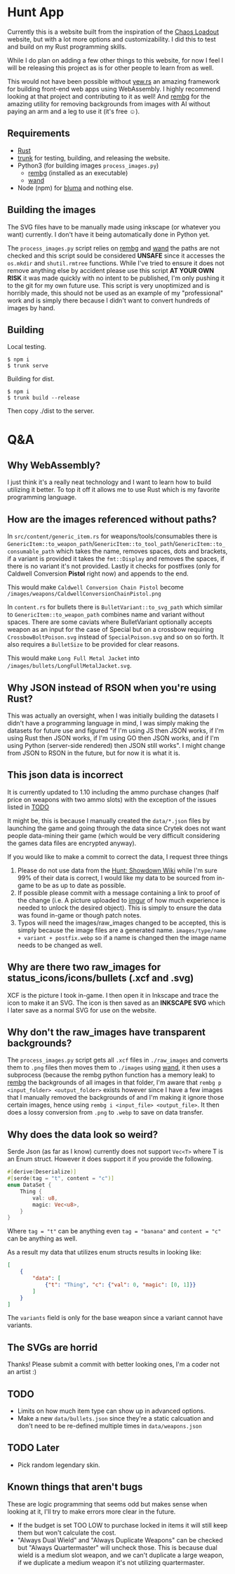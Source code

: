 # Hunt App
Currently this is a website built from the inspiration of the [Chaos Loadout](https://richardcqc.com/chaos-loadout.html) website, but with a lot more options and customizability. I did this to test and build on my Rust programming skills.


While I do plan on adding a few other things to this website, for now I feel I will be releasing this project as is for other people to learn from as well.


This would not have been possible without [yew.rs](https://yew.rs/) an amazing framework for building front-end web apps using WebAssembly. I highly recommend looking at that project and contributing to it as well! And [rembg](https://github.com/danielgatis/rembg) for the amazing utility for removing backgrounds from images with AI without paying an arm and a leg to use it (it's free ☺).

## Requirements
- [Rust](https://www.rust-lang.org/)
- [trunk](https://trunkrs.dev/) for testing, building, and releasing the website.
- Python3 (for building images `process_images.py`)
	- [rembg](https://github.com/danielgatis/rembg) (installed as an executable)
	- [wand](https://github.com/emcconville/wand)
- Node (npm) for [bluma](https://bulma.io/) and nothing else.

## Building the images
The SVG files have to be manually made using inkscape (or whatever you want) currently. I don't have it being automatically done in Python yet.


The `process_images.py` script relies on [rembg](https://github.com/danielgatis/rembg) and [wand](https://github.com/emcconville/wand) the paths are not checked and this script sould be considered **UNSAFE** since it accesses the `os.mkdir` and `shutil.rmtree` functions. While I've tried to ensure it does not remove anything else by accident please use this script **AT YOUR OWN RISK** it was made quickly with no intent to be published, I'm only pushing it to the git for my own future use. This script is very unoptimized and is horribly made, this should not be used as an example of my "professional" work and is simply there because I didn't want to convert hundreds of images by hand.

## Building
Local testing.
```
$ npm i
$ trunk serve
```
Building for dist.
```
$ npm i
$ trunk build --release
```
Then copy ./dist to the server.

# Q&A

## Why WebAssembly?
I just think it's a really neat technology and I want to learn how to build utilizing it better. To top it off it allows me to use Rust which is my favorite programming language.

## How are the images referenced without paths?
In `src/content/generic_item.rs` for weapons/tools/consumables there is `GenericItem::to_weapon_path`/`GenericItem::to_tool_path`/`GenericItem::to_consumable_path` which takes the name, removes spaces, dots and brackets, if a variant is provided it takes the `fmt::Display` and removes the spaces, if there is no variant it's not provided. Lastly it checks for postfixes (only for Caldwell Conversion **Pistol** right now) and appends to the end.


This would make `Caldwell Conversion Chain Pistol` become `/images/weapons/CaldwellConversionChainPistol.png`


In `content.rs` for bullets there is `BulletVariant::to_svg_path` which similar to `GenericItem::to_weapon_path` combines name and variant without spaces. There are some caviats where BulletVariant optionally accepts weapon as an input for the case of Special but on a crossbow requiring `CrossbowBoltPoison.svg` instead of `SpecialPoison.svg` and so on so forth. It also requires a `BulletSize` to be provided for clear reasons.


This would make `Long Full Metal Jacket` into `/images/bullets/LongFullMetalJacket.svg`.

## Why JSON instead of RSON when you're using Rust?
This was actually an oversight, when I was initially building the datasets I didn't have a programming language in mind, I was simply making the datasets for future use and figured "if I'm using JS then JSON works, if I'm using Rust then JSON works, if I'm using GO then JSON works, and if I'm using Python (server-side rendered) then JSON still works". I might change from JSON to RSON in the future, but for now it is what it is.

## This json data is incorrect
It is currently updated to 1.10 including the ammo purchase changes (half price on weapons with two ammo slots) with the exception of the issues listed in [TODO](#todo)


It might be, this is because I manually created the `data/*.json` files by launching the game and going through the data since Crytek does not want people data-mining their game (which would be very difficult considering the games data files are encrypted anyway).


If you would like to make a commit to correct the data, I request three things
1. Please do not use data from the [Hunt: Showdown Wiki](https://huntshowdown.fandom.com/wiki/Hunt:_Showdown_Wiki) while I'm sure 99% of their data is correct, I would like my data to be sourced from in-game to be as up to date as possible.
2. If possible please commit with a message containing a link to proof of the change (i.e. A picture uploaded to [imgur](https://imgur.com/) of how much experience is needed to unlock the desired object). This is simply to ensure the data was found in-game or though patch notes.
3. Typos will need the images/raw_images changed to be accepted, this is simply because the image files are a generated name. `images/type/name + variant + postfix.webp` so if a name is changed then the image name needs to be changed as well.

## Why are there two raw_images for status_icons/icons/bullets (.xcf and .svg)
XCF is the picture I took in-game. I then open it in Inkscape and trace the icon to make it an SVG. The icon is then saved as an **INKSCAPE SVG** which I later save as a normal SVG for use on the website.

## Why don't the raw_images have transparent backgrounds?
The `process_images.py` script gets all `.xcf` files in `./raw_images` and converts them to `.png` files then moves them to `./images` using [wand](https://github.com/emcconville/wand), it then uses a subprocess (because the rembg python function has a memory leak) to [rembg](https://github.com/danielgatis/rembg) the backgrounds of all images in that folder, I'm aware that `rembg p <input_folder> <output_folder>` exists however since I have a few images that I manually removed the backgrounds of and I'm making it ignore those certain images, hence using `rembg i <input_file> <output_file>`. It then does a lossy conversion from `.png` to `.webp` to save on data transfer.

## Why does the data look so weird?
Serde Json (as far as I know) currently does not support `Vec<T>` where T is an Enum struct. However it does support it if you provide the following.
```rust
#[derive(Deserialize)]
#[serde(tag = "t", content = "c")]
enum DataSet {
	Thing {
		val: u8,
		magic: Vec<u8>,
	}
}
```
Where `tag = "t"` can be anything even `tag = "banana"` and `content = "c"` can be anything as well.


As a result my data that utilizes enum structs results in looking like:
```json
[
	{
		"data": [
			{"t": "Thing", "c": {"val": 0, "magic": [0, 1]}}
		]
	}
]
```

The `variants` field is only for the base weapon since a variant cannot have variants.

## The SVGs are horrid
Thanks! Please submit a commit with better looking ones, I'm a coder not an artist :)

## TODO
- Limits on how much item type can show up in advanced options.
- Make a new `data/bullets.json` since they're a static calcuation and don't need to be re-defined multiple times in `data/weapons.json`

## TODO Later
- Pick random legendary skin.

## Known things that aren't bugs
These are logic programming that seems odd but makes sense when looking at it, I'll try to make errors more clear in the future.


- If the budget is set TOO LOW to purchase locked in items it will still keep them but won't calculate the cost.
- "Always Dual Wield" and "Always Duplicate Weapons" can be checked but "Always Quartermaster" will uncheck those. This is because dual wield is a medium slot weapon, and we can't duplicate a large weapon, if we duplicate a medium weapon it's not utilizing quartermaster.
